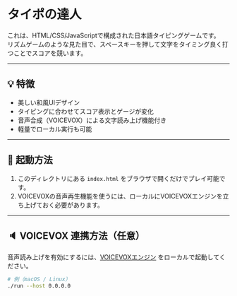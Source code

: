 # タイポの達人

これは、HTML/CSS/JavaScriptで構成された日本語タイピングゲームです。  
リズムゲームのような見た目で、スペースキーを押して文字をタイミング良く打つことでスコアを競います。

---

## 💡 特徴

- 美しい和風UIデザイン
- タイピングに合わせてスコア表示とゲージが変化
- 音声合成（VOICEVOX）による文字読み上げ機能付き
- 軽量でローカル実行も可能

---

## 🚀 起動方法

1. このディレクトリにある `index.html` をブラウザで開くだけでプレイ可能です。
2. VOICEVOXの音声再生機能を使うには、ローカルにVOICEVOXエンジンを立ち上げておく必要があります。

---

## 🔈 VOICEVOX 連携方法（任意）

音声読み上げを有効にするには、[VOICEVOXエンジン](https://voicevox.hiroshiba.jp/) をローカルで起動してください。

```bash
# 例（macOS / Linux）
./run --host 0.0.0.0
